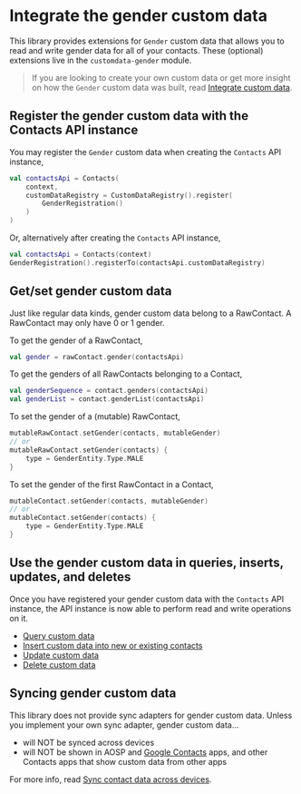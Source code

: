 # Integrate the gender custom data

This library provides extensions for `Gender` custom data that allows you to read and write gender 
data for all of your contacts. These (optional) extensions live in the `customdata-gender` module.

> If you are looking to create your own custom data or get more insight on how the `Gender` custom
> data was built, read [Integrate custom data](/docs/customdata/integrate-custom-data.md).

## Register the gender custom data with the Contacts API instance

You may register the `Gender` custom data when creating the `Contacts` API instance,

```kotlin
val contactsApi = Contacts(
    context,
    customDataRegistry = CustomDataRegistry().register(
        GenderRegistration()
    )
)
```

Or, alternatively after creating the `Contacts` API instance,

```kotlin
val contactsApi = Contacts(context)
GenderRegistration().registerTo(contactsApi.customDataRegistry)
```
## Get/set gender custom data 

Just like regular data kinds, gender custom data belong to a RawContact. A RawContact may only have
0 or 1 gender.

To get the gender of a RawContact,

```kotlin
val gender = rawContact.gender(contactsApi)
```

To get the genders of all RawContacts belonging to a Contact,

```kotlin
val genderSequence = contact.genders(contactsApi)
val genderList = contact.genderList(contactsApi)
```

To set the gender of a (mutable) RawContact,

```kotlin
mutableRawContact.setGender(contacts, mutableGender)
// or
mutableRawContact.setGender(contacts) {
    type = GenderEntity.Type.MALE
}
```

To set the gender of the first RawContact in a Contact,

```kotlin
mutableContact.setGender(contacts, mutableGender)
// or
mutableContact.setGender(contacts) {
    type = GenderEntity.Type.MALE
}
```

## Use the gender custom data in queries, inserts, updates, and deletes

Once you have registered your gender custom data with the `Contacts` API instance, the API instance 
is now able to perform read and write operations on it.

- [Query custom data](/docs/customdata/query-custom-data.md)
- [Insert custom data into new or existing contacts](/docs/customdata/insert-custom-data.md)
- [Update custom data](/docs/customdata/update-custom-data.md)
- [Delete custom data](/docs/customdata/delete-custom-data.md)

## Syncing gender custom data

This library does not provide sync adapters for gender custom data. Unless you implement your own 
sync adapter, gender custom data...

- will NOT be synced across devices
- will NOT be shown in AOSP and [Google Contacts][google-contacts] apps, and other Contacts apps
  that show custom data from other apps

For more info, read [Sync contact data across devices](/docs/entities/sync-contact-data.md).

[google-contacts]: https://play.google.com/store/apps/details?id=com.google.android.contacts